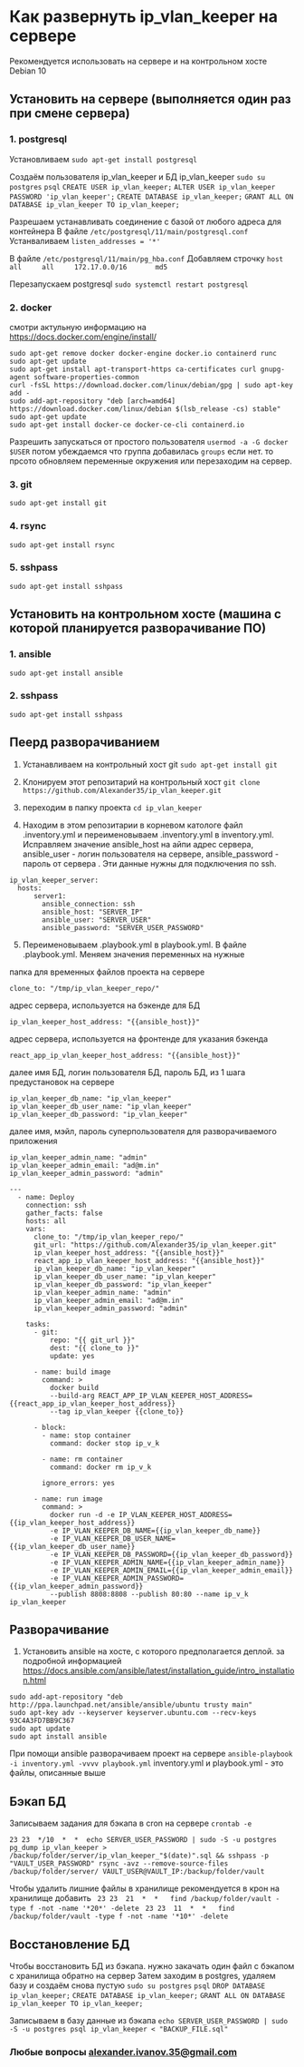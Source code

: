 
# Как развернуть ip_vlan_keeper на сервере
Рекомендуется использовать на сервере и на контрольном хосте Debian 10

## Установить на сервере (выполняется один раз при смене сервера) 

### 1. postgresql

Установливаем
``` sudo apt-get install postgresql ```

Создаём пользователя  ip_vlan_keeper и БД ip_vlan_keeper
``` sudo su postgres ```
``` psql ```
``` CREATE USER ip_vlan_keeper; ```
``` ALTER USER ip_vlan_keeper PASSWORD 'ip_vlan_keeper'; ```
``` CREATE DATABASE ip_vlan_keeper; ```
``` GRANT ALL ON DATABASE ip_vlan_keeper TO ip_vlan_keeper; ```

Разрешаем устанавливать соединение с базой от любого адреса для контейнера 
В файле
``` /etc/postgresql/11/main/postgresql.conf ```
Устанваливаем 
``` listen_addresses = '*' ```

В файле
``` /etc/postgresql/11/main/pg_hba.conf ```
Добавляем строчку 
``` host    all		all		172.17.0.0/16		md5 ```

Перезапускаем postgresql
``` sudo systemctl restart postgresql ```

### 2. docker
смотри актульную информацию на https://docs.docker.com/engine/install/
```
sudo apt-get remove docker docker-engine docker.io containerd runc
sudo apt-get update
sudo apt-get install apt-transport-https ca-certificates curl gnupg-agent software-properties-common
curl -fsSL https://download.docker.com/linux/debian/gpg | sudo apt-key add -
sudo add-apt-repository "deb [arch=amd64] https://download.docker.com/linux/debian $(lsb_release -cs) stable"
sudo apt-get update
sudo apt-get install docker-ce docker-ce-cli containerd.io
```

Разрешить запускаться от простого пользователя
``` usermod -a -G docker $USER ```
потом убеждаемся что группа добавилась
``` groups ```
если нет. то прсото обновляем переменные окружения или перезаходим на сервер.

### 3. git
```sudo apt-get install git ```

### 4. rsync
``` sudo apt-get install rsync ```

### 5. sshpass
``` sudo apt-get install sshpass ```

## Установить на контрольном хосте (машина с которой планируется разворачивание ПО)
### 1. ansible
``` sudo apt-get install ansible ```

### 2. sshpass
``` sudo apt-get install sshpass ```

## Пеерд разворачиванием
1. Устанавливаем на контрольный хост git
```sudo apt-get install git ```

2. Клонируем этот репозитарий на контрольный хост
``` git clone https://github.com/Alexander35/ip_vlan_keeper.git ```

3. переходим в папку проекта
``` cd ip_vlan_keeper ```

4. Находим в этом репозитарии в корневом катологе файл .inventory.yml и переименовываем .inventory.yml в inventory.yml. Исправляем значение ansible_host на айпи адрес сервера,  ansible_user - логин пользователя на сервере, ansible_password - пароль от сервера . Эти данные нужны для подключения по ssh.
```
ip_vlan_keeper_server:
  hosts:
      server1:
        ansible_connection: ssh
        ansible_host: "SERVER_IP"
        ansible_user: "SERVER_USER"
        ansible_password: "SERVER_USER_PASSWORD"
```

5. Переименовываем .playbook.yml в playbook.yml. В файле .playbook.yml.
Меняем значения переменных на нужные

папка для временных файлов проекта на сервере
```
clone_to: "/tmp/ip_vlan_keeper_repo/"
```
адрес сервера, используется на бэкенде для БД
```
ip_vlan_keeper_host_address: "{{ansible_host}}"
```
адрес сервера, используется на фронтенде для указания бэкенда
```
react_app_ip_vlan_keeper_host_address: "{{ansible_host}}"
```
далее имя БД, логин пользователя БД, пароль БД,  из 1 шага предустановок на сервере
```
ip_vlan_keeper_db_name: "ip_vlan_keeper"
ip_vlan_keeper_db_user_name: "ip_vlan_keeper"
ip_vlan_keeper_db_password: "ip_vlan_keeper"
```
далее имя, мэйл, пароль суперпользователя для разворачиваемого приложения
```
ip_vlan_keeper_admin_name: "admin"
ip_vlan_keeper_admin_email: "ad@m.in"
ip_vlan_keeper_admin_password: "admin"
```
```
--- 
  - name: Deploy
    connection: ssh
    gather_facts: false
    hosts: all
    vars:
      clone_to: "/tmp/ip_vlan_keeper_repo/"
      git_url: "https://github.com/Alexander35/ip_vlan_keeper.git"
      ip_vlan_keeper_host_address: "{{ansible_host}}"
      react_app_ip_vlan_keeper_host_address: "{{ansible_host}}"
      ip_vlan_keeper_db_name: "ip_vlan_keeper"
      ip_vlan_keeper_db_user_name: "ip_vlan_keeper"
      ip_vlan_keeper_db_password: "ip_vlan_keeper"
      ip_vlan_keeper_admin_name: "admin"
      ip_vlan_keeper_admin_email: "ad@m.in"
      ip_vlan_keeper_admin_password: "admin"

    tasks:
      - git:
          repo: "{{ git_url }}"
          dest: "{{ clone_to }}"
          update: yes

      - name: build image
        command: >
          docker build
          --build-arg REACT_APP_IP_VLAN_KEEPER_HOST_ADDRESS={{react_app_ip_vlan_keeper_host_address}}
          --tag ip_vlan_keeper {{clone_to}}

      - block:
        - name: stop container
          command: docker stop ip_v_k

        - name: rm container
          command: docker rm ip_v_k

        ignore_errors: yes

      - name: run image
        command: >
          docker run -d -e IP_VLAN_KEEPER_HOST_ADDRESS={{ip_vlan_keeper_host_address}}
          -e IP_VLAN_KEEPER_DB_NAME={{ip_vlan_keeper_db_name}}
          -e IP_VLAN_KEEPER_DB_USER_NAME={{ip_vlan_keeper_db_user_name}}
          -e IP_VLAN_KEEPER_DB_PASSWORD={{ip_vlan_keeper_db_password}}
          -e IP_VLAN_KEEPER_ADMIN_NAME={{ip_vlan_keeper_admin_name}}
          -e IP_VLAN_KEEPER_ADMIN_EMAIL={{ip_vlan_keeper_admin_email}}
          -e IP_VLAN_KEEPER_ADMIN_PASSWORD={{ip_vlan_keeper_admin_password}}
          --publish 8808:8808 --publish 80:80 --name ip_v_k  ip_vlan_keeper
```

## Разворачивание
1. Установить ansible на хосте, с которого предполагается деплой.
за подробной информацией https://docs.ansible.com/ansible/latest/installation_guide/intro_installation.html

```
sudo add-apt-repository "deb http://ppa.launchpad.net/ansible/ansible/ubuntu trusty main"
sudo apt-key adv --keyserver keyserver.ubuntu.com --recv-keys 93C4A3FD7BB9C367
sudo apt update
sudo apt install ansible
```

При помощи ansible разворачиваем проект на сервере
``` ansible-playbook -i inventory.yml -vvvv playbook.yml ```
inventory.yml и playbook.yml - это файлы, описанные выше

## Бэкап БД
Записываем задания для бэкапа в cron на сервере
``` crontab -e ```

``` 23 23  */10  *  *  echo SERVER_USER_PASSWORD | sudo -S -u postgres pg_dump ip_vlan_keeper > /backup/folder/server/ip_vlan_keeper_"$(date)".sql && sshpass -p "VAULT_USER_PASSWORD" rsync -avz --remove-source-files /backup/folder/server/ VAULT_USER@VAULT_IP:/backup/folder/vault ```

Чтобы удалить лишние файлы в хранилище рекомендуется в крон на хранилище добавить 
```  23 23  21  *  *   find /backup/folder/vault -type f -not -name '*20*' -delete ```
```  23 23  11  *  *   find /backup/folder/vault -type f -not -name '*10*' -delete ```

## Восстановление БД
Чтобы восстановить БД из бэкапа. нужно закачать один файл с бэкапом с хранилища обратно на сервер
Затем заходим в postgres, удаляем базу и создаём снова пустую
``` sudo su postgres ```
``` psql ```
``` DROP DATABASE ip_vlan_keeper; ```
``` CREATE DATABASE ip_vlan_keeper; ```
``` GRANT ALL ON DATABASE ip_vlan_keeper TO ip_vlan_keeper; ```

Записываем в базу данные из бэкапа
``` echo SERVER_USER_PASSWORD | sudo -S -u postgres psql ip_vlan_keeper < "BACKUP_FILE.sql" ```

### Любые вопросы alexander.ivanov.35@gmail.com
